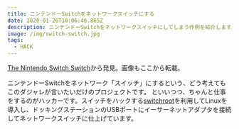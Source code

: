 ```yaml
---
title: ニンテンドーSwitchをネットワークスイッチにする
date: 2020-01-26T10:06:46.865Z
description: ニンテンドーSwitchをネットワークスイッチにしてしまう作例を紹介します。
image: /img/switch-switch.jpg
tags:
  - HACK
---
```

[The Nintendo Switch Switch](https://blog.cynthia.re/post/nintendo-switch-ethernet-switch)から発見。画像もここから転載。

ニンテンドーSwitchをネットワーク「スイッチ」にするという、どう考えてもこのダジャレが言いたいだけのプロジェクトです。
といいつつ、ちゃんと仕事をするのがハッカーです。スイッチをハックする[switchroot](https://switchroot.org/)を利用してLinuxを導入し、ドッキングステーションのUSBポートにイーサーネットアダプタを接続してネットワークスイッチに仕上げています。
